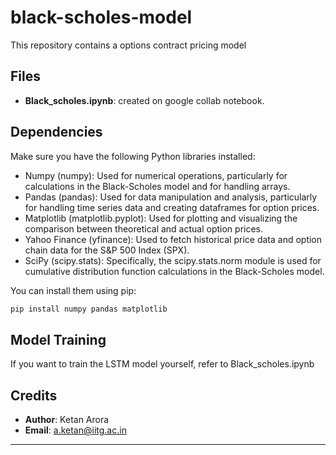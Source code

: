 # black-scholes-model

This repository contains a options contract pricing model 

## Files

- **Black_scholes.ipynb**: created on google collab notebook.

## Dependencies

Make sure you have the following Python libraries installed:

- Numpy (numpy): Used for numerical operations, particularly for calculations in the Black-Scholes model and for handling arrays.
- Pandas (pandas): Used for data manipulation and analysis, particularly for handling time series data and creating dataframes for option prices.
- Matplotlib (matplotlib.pyplot): Used for plotting and visualizing the comparison between theoretical and actual option prices.
- Yahoo Finance (yfinance): Used to fetch historical price data and option chain data for the S&P 500 Index (SPX).
- SciPy (scipy.stats): Specifically, the scipy.stats.norm module is used for cumulative distribution function calculations in the Black-Scholes model.







You can install them using pip:

```bash
pip install numpy pandas matplotlib 
```




## Model Training

If you want to train the LSTM model yourself, refer to Black_scholes.ipynb
## Credits

- **Author**: Ketan Arora
- **Email**: a.ketan@iitg.ac.in

---
